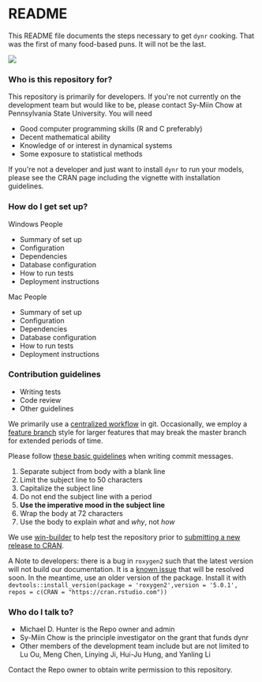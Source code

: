 # README #

This README file documents the steps necessary to get `dynr` cooking.  That was the first of many food-based puns.  It will not be the last.

[![](http://cranlogs.r-pkg.org/badges/dynr)](https://cran.r-project.org/package=dynr)

### Who is this repository for? ###

This repository is primarily for developers. If you're not currently on the development team but would like to be, please contact Sy-Miin Chow at Pennsylvania State University.  You will need

* Good computer programming skills (R and C preferably)
* Decent mathematical ability
* Knowledge of or interest in dynamical systems
* Some exposure to statistical methods

If you're not a developer and just want to install `dynr` to run your models, please see the CRAN page including the vignette with installation guidelines.

### How do I get set up? ###

Windows People

* Summary of set up
* Configuration
* Dependencies
* Database configuration
* How to run tests
* Deployment instructions

Mac People

* Summary of set up
* Configuration
* Dependencies
* Database configuration
* How to run tests
* Deployment instructions

### Contribution guidelines ###

* Writing tests
* Code review
* Other guidelines

We primarily use a [centralized workflow](https://www.atlassian.com/git/tutorials/comparing-workflows#centralized-workflow) in git.  Occasionally, we employ a [feature branch](https://www.atlassian.com/git/tutorials/comparing-workflows#feature-branch-workflow) style for larger features that may break the master branch for extended periods of time.

Please follow [these basic guidelines](https://chris.beams.io/posts/git-commit/) when writing commit messages.

 1. Separate subject from body with a blank line
 1. Limit the subject line to 50 characters
 1. Capitalize the subject line
 1. Do not end the subject line with a period
 1. **Use the imperative mood in the subject line**
 1. Wrap the body at 72 characters
 1. Use the body to explain *what* and *why*, not *how*

We use [win-builder](https://win-builder.r-project.org/) to help test the repository prior to [submitting a new release to CRAN](https://cran.r-project.org/submit.html).

A Note to developers: there is a bug in `roxygen2` such that the latest version will not build our documentation.  It is a [known issue](https://github.com/r-lib/roxygen2/issues/595) that will be resolved soon.  In the meantime, use an older version of the package.  Install it with `devtools::install_version(package = 'roxygen2',version = '5.0.1', repos = c(CRAN = "https://cran.rstudio.com"))`

### Who do I talk to? ###

* Michael D. Hunter is the Repo owner and admin
* Sy-Miin Chow is the principle investigator on the grant that funds dynr
* Other members of the development team include but are not limited to Lu Ou, Meng Chen, Linying Ji, Hui-Ju Hung, and Yanling Li

Contact the Repo owner to obtain write permission to this repository.
